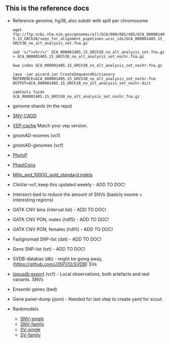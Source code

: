## This is the reference docs

* Reference genome, hg38, also subdir with split per chromosome

	`wget ftp://ftp.ncbi.nlm.nih.gov/genomes/all/GCA/000/001/405/GCA_000001405.15_GRCh38/seqs_for_alignment_pipelines.ucsc_ids/GCA_000001405.15_GRCh38_no_alt_analysis_set.fna.gz`

	`sed 's/^>chr/>/' GCA_000001405.15_GRCh38_no_alt_analysis_set.fna.gz > GCA_000001405.15_GRCh38_no_alt_analysis_set_nochr.fna.gz`

	`bwa index GCA_000001405.15_GRCh38_no_alt_analysis_set_nochr.fna.gz`

	`java -jar picard.jar CreateSequenceDictionary REFERENCE=GCA_000001405.15_GRCh38_no_alt_analysis_set_nochr.fna OUTPUT=GCA_000001405.15_GRCh38_no_alt_analysis_set_nochr.dict`

	`samtools faidx GCA_000001405.15_GRCh38_no_alt_analysis_set_nochr.fna.gz`

* genome shards (in the repo)
* [SNV-CADD](https://kircherlab.bihealth.org/download/CADD/v1.6/GRCh38/whole_genome_SNVs.tsv.gz)
* [VEP-cache](https://m.ensembl.org/info/docs/tools/vep/script/vep_cache.html) Match your vep version.
* gnomAD-exomes (vcf)
* gnomAD-genomes (vcf)
* [PhyloP](http://hgdownload.cse.ucsc.edu/goldenpath/hg38/)
* [PhastCons](http://hgdownload.cse.ucsc.edu/goldenpath/hg38/)
* [Mills_and_1000G_gold_standard.indels](http://hgdownload.cse.ucsc.edu/goldenpath/hg38/)
* ClinVar-vcf, keep this updated weekly - ADD TO DOC!
* Intersect-bed to reduce the amount of SNVs (basicly exome + interesting regions)
* GATK CNV bins (interval list) - ADD TO DOC!
* GATK CNV PON, males (hdf5) - ADD TO DOC!
* GATK CNV PON, females (hdf5) - ADD TO DOC!
* Fastgnomad SNP-list (dat) - ADD TO DOC!
* Gens SNP-list (txt) - ADD TO DOC!
* SVDB-databas (db) - might be going away, (https://github.com/J35P312/SVDB) SVs
* [loqusdb export](https://github.com/moonso/loqusdb) (vcf) - Local observations, both artefacts and real variants. SNVs
* Ensembl genes (bed)
* Gene panel-dump (json) - Needed for last step to create yaml for scout.
* Rankmodels
	* [SNV-single](https://github.com/Clinical-Genomics-Lund/nextflow_wgs/blob/documentation/rank_models/rank_model_v5.01_single.ini)
	* [SNV-family](https://github.com/Clinical-Genomics-Lund/nextflow_wgs/blob/documentation/rank_models/rank_model_v5.01.ini)
	* [SV-single](https://github.com/Clinical-Genomics-Lund/nextflow_wgs/blob/documentation/rank_models/svrank_single_v5.1.ini)
	* [SV-family](https://github.com/Clinical-Genomics-Lund/nextflow_wgs/blob/documentation/rank_models/svrank_model_v5.1.ini)

